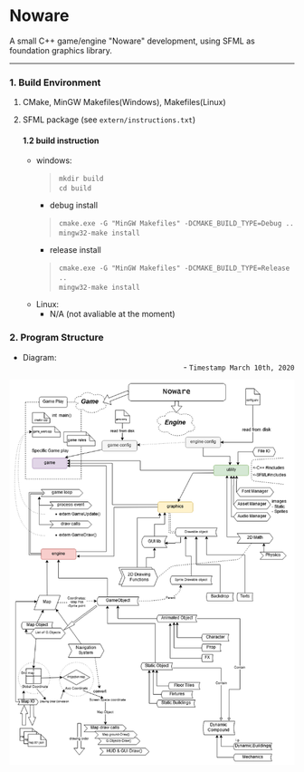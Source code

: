 # Noware
A small C++ game/engine "Noware" development, using SFML as foundation graphics library.

----------------------------------------------------------------------
[comment]: <> (---------------------COMMENT START----------------------)
[comment]: <> (Format: Markdown format for better preview on GitHub.com)
[comment]: <> (----------------------COMMENT END-----------------------)

### 1. Build Environment
1. CMake, MinGW Makefiles(Windows), Makefiles(Linux)
2. SFML package (see `extern/instructions.txt`)

    #### 1.2 build instruction
    * windows:
        > `mkdir build` <br>
        > `cd build`
        * debug install
        > `cmake.exe -G "MinGW Makefiles" -DCMAKE_BUILD_TYPE=Debug ..`<br>
        > `mingw32-make install`
        * release install  
        > `cmake.exe -G "MinGW Makefiles" -DCMAKE_BUILD_TYPE=Release ..`<br>
        > `mingw32-make install`
    * Linux:
        * N/A (not avaliable at the moment)

### 2. Program Structure
* Diagram: <div style="text-align: right"> - `Timestamp March 10th, 2020`</div>

<img src=".factory/diagrams/20200310_dgrm_architecture_v0001.png">